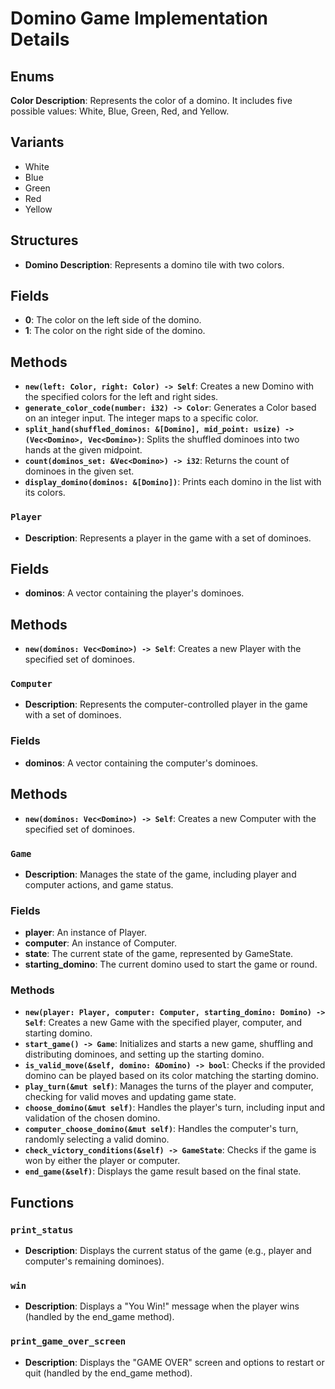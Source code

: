 # Domino Game Implementation Details

## Enums
**Color Description**: Represents the color of a domino. It includes five possible values: White, Blue, Green, Red, and Yellow.

## Variants
- White
- Blue
- Green
- Red
- Yellow

## Structures
- **Domino Description**: Represents a domino tile with two colors.

## Fields

- **0**: The color on the left side of the domino.
- **1**: The color on the right side of the domino.

## Methods

- **`new(left: Color, right: Color) -> Self`**: Creates a new Domino with the specified colors for the left and right sides.
- **`generate_color_code(number: i32) -> Color`**: Generates a Color based on an integer input. The integer maps to a specific color.
- **`split_hand(shuffled_dominos: &[Domino], mid_point: usize) -> (Vec<Domino>, Vec<Domino>)`**: Splits the shuffled dominoes into two hands at the given midpoint.
- **`count(dominos_set: &Vec<Domino>) -> i32`**: Returns the count of dominoes in the given set.
- **`display_domino(dominos: &[Domino])`**: Prints each domino in the list with its colors.

### `Player`
- **Description**: Represents a player in the game with a set of dominoes.

## Fields

- **dominos**: A vector containing the player's dominoes.

## Methods

- **`new(dominos: Vec<Domino>) -> Self`**: Creates a new Player with the specified set of dominoes.

### `Computer` 
- **Description**: Represents the computer-controlled player in the game with a set of dominoes.

### Fields

- **dominos**: A vector containing the computer's dominoes.
  
## Methods

- **`new(dominos: Vec<Domino>) -> Self`**: Creates a new Computer with the specified set of dominoes.
  
### `Game`
- **Description**: Manages the state of the game, including player and computer actions, and game status.

### Fields

- **player**: An instance of Player.
- **computer**: An instance of Computer.
- **state**: The current state of the game, represented by GameState.
- **starting_domino**: The current domino used to start the game or round.

### Methods

- **`new(player: Player, computer: Computer, starting_domino: Domino) -> Self`**: Creates a new Game with the specified player, computer, and starting domino.
- **`start_game() -> Game`**: Initializes and starts a new game, shuffling and distributing dominoes, and setting up the starting domino.
- **`is_valid_move(&self, domino: &Domino) -> bool`**: Checks if the provided domino can be played based on its color matching the starting domino.
- **`play_turn(&mut self)`**: Manages the turns of the player and computer, checking for valid moves and updating game state.
- **`choose_domino(&mut self)`**: Handles the player's turn, including input and validation of the chosen domino.
- **`computer_choose_domino(&mut self)`**: Handles the computer's turn, randomly selecting a valid domino.
- **`check_victory_conditions(&self) -> GameState`**: Checks if the game is won by either the player or computer.
- **`end_game(&self)`**: Displays the game result based on the final state.

## Functions

### `print_status`
- **Description**: Displays the current status of the game (e.g., player and computer's remaining dominoes).

### `win`
- **Description**: Displays a "You Win!" message when the player wins (handled by the end_game method).

### `print_game_over_screen`
- **Description**: Displays the "GAME OVER" screen and options to restart or quit (handled by the end_game method).

